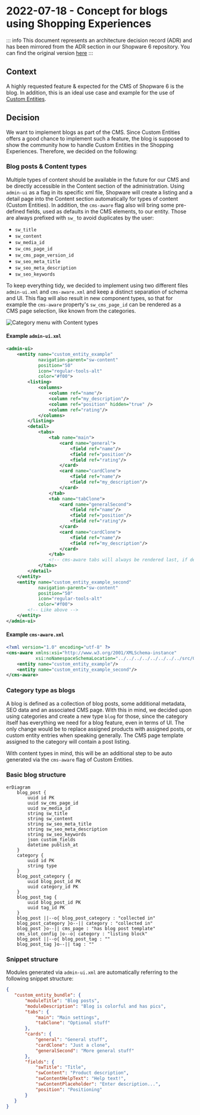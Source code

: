 # 2022-07-18 - Concept for blogs using Shopping Experiences

::: info
This document represents an architecture decision record (ADR) and has been mirrored from the ADR section in our Shopware 6 repository.
You can find the original version [here](https://github.com/shopware/platform/blob/trunk/adr/content-management/2022-07-19-blog-concept.md)
:::

## Context
A highly requested feature & expected for the CMS of Shopware 6 is the blog. In addition, this is an ideal use case and example for the use of [Custom Entities](../app/2021-09-14-technical-concept-custom-entities).

## Decision
We want to implement blogs as part of the CMS. Since Custom Entities offers a good chance to implement such a feature, the blog is supposed to show the community how to handle Custom Entities in the Shopping Experiences.
Therefore, we decided on the following:

### Blog posts & Content types
Multiple types of content should be available in the future for our CMS and be directly accessible in the Content section of the administration. Using `admin-ui` as a flag in its specific xml file, Shopware will create a listing and a detail page into the Content section automatically for types of content (Custom Entities).
In addition, the `cms-aware` flag also will bring some pre-defined fields, used as defaults in the CMS elements, to our entity. Those are always prefixed with `sw_` to avoid duplicates by the user:

* `sw_title`
* `sw_content`
* `sw_media_id`
* `sw_cms_page_id`
* `sw_cms_page_version_id`
* `sw_seo_meta_title`
* `sw_seo_meta_description`
* `sw_seo_keywords`

To keep everything tidy, we decided to implement using two different files `admin-ui.xml` and `cms-aware.xml` and keep a distinct separation of schema and UI. 
This flag will also result in new component types, so that for example the `cms-aware` property's `sw_cms_page_id` can be rendered as a CMS page selection, like known from the categories.

![Category menu with Content types](../../../../.gitbook/assets/adr/content-management/example-cms-aware-admin-menu.png)

#### Example `admin-ui.xml`

```xml
<admin-ui>
    <entity name="custom_entity_example"
            navigation-parent="sw-content"
            position="50"
            icon="regular-tools-alt"
            color="#f00">
        <listing>
            <columns>
                <column ref="name"/>
                <column ref="my_description"/>
                <column ref="position" hidden="true" />
                <column ref="rating"/>
            </columns>
        </listing>
        <detail>
            <tabs>
                <tab name="main">
                    <card name="general">
                        <field ref="name"/>
                        <field ref="position"/>
                        <field ref="rating"/>
                    </card>
                    <card name="cardClone">
                        <field ref="name"/>
                        <field ref="my_description"/>
                    </card>
                </tab>
                <tab name="tabClone">
                    <card name="generalSecond">
                        <field ref="name"/>
                        <field ref="position"/>
                        <field ref="rating"/>
                    </card>
                    <card name="cardClone">
                        <field ref="name"/>
                        <field ref="my_description"/>
                    </card>
                </tab>
                <!-- cms-aware tabs will always be rendered last, if defined -->
            </tabs>
        </detail>
    </entity>
    <entity name="custom_entity_example_second"
            navigation-parent="sw-content"
            position="50"
            icon="regular-tools-alt"
            color="#f00">
        <!-- Like above -->
    </entity>
</admin-ui>
```

#### Example `cms-aware.xml`

```xml
<?xml version="1.0" encoding="utf-8" ?>
<cms-aware xmlns:xsi="http://www.w3.org/2001/XMLSchema-instance"
           xsi:noNamespaceSchemaLocation="../../../../../../../../src/Core/System/CustomEntity/Xml/Config/CmsAware/cms-aware-1.0.xsd">
    <entity name="custom_entity_example"/>
    <entity name="custom_entity_example_second"/>
</cms-aware>
```

### Category type as blogs
A blog is defined as a collection of blog posts, some additional metadata, SEO data and an associated CMS page. With this
in mind, we decided upon using categories and create a new type `blog` for those, since the category itself has everything
we need for a blog feature, even in terms of UI. The only change would be to replace assigned products with assigned posts, or custom entity entries when speaking generally.
The CMS page template assigned to the category will contain a post listing.

With content types in mind, this will be an additional step to be auto generated via the `cms-aware` flag of Custom Entities.

### Basic blog structure

```mermaid
erDiagram
    blog_post {
        uuid id PK
        uuid sw_cms_page_id
        uuid sw_media_id
        string sw_title
        string sw_content
        string sw_seo_meta_title
        string sw_seo_meta_description
        string sw_seo_keywords
        json custom_fields
        datetime publish_at
    }
    category {
        uuid id PK
        string type
    }
    blog_post_category {
        uuid blog_post_id PK
        uuid category_id PK
    }
    blog_post_tag {
        uuid blog_post_id PK
        uuid tag_id PK
    }
    blog_post ||--o{ blog_post_category : "collected in"
    blog_post_category }o--|| category : "collected in"
    blog_post }o--|| cms_page : "has blog post template"
    cms_slot_config |o--o| category : "listing block"
    blog_post ||--o{ blog_post_tag : ""
    blog_post_tag }o--|| tag : ""
```

### Snippet structure
Modules generated via `admin-ui.xml` are automatically referring to the following snippet structure:

```json
{
   "custom_entity_bundle": {
       "moduleTitle": "Blog posts",
       "moduleDescription": "Blog is colorful and has pics",
       "tabs": {
           "main": "Main settings",
           "tabClone": "Optional stuff"
       },
       "cards": {
           "general": "General stuff",
           "cardClone": "Just a clone",
           "generalSecond": "More general stuff"
       },
       "fields": {
           "swTitle": "Title",
           "swContent": "Product description",
           "swContentHelpText": "Help text!",
           "swContentPlaceholder": "Enter description...",
           "position": "Positioning"
       }
   }
}
```
